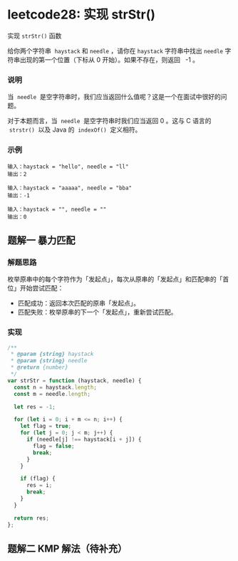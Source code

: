 # leetcode28: 实现 strStr()

实现 `strStr()` 函数

给你两个字符串  `haystack` 和 `needle` ，请你在 `haystack` 字符串中找出 `needle` 字符串出现的第一个位置（下标从 0 开始）。如果不存在，则返回   -1 。

### 说明

当  `needle`  是空字符串时，我们应当返回什么值呢？这是一个在面试中很好的问题。

对于本题而言，当  `needle`  是空字符串时我们应当返回 0 。这与 C 语言的  `strstr()`  以及 Java 的  `indexOf()`  定义相符。

### 示例

```
输入：haystack = "hello", needle = "ll"
输出：2
```

```
输入：haystack = "aaaaa", needle = "bba"
输出：-1
```

```
输入：haystack = "", needle = ""
输出：0

```

## 题解一 暴力匹配

### 解题思路

枚举原串中的每个字符作为「发起点」，每次从原串的「发起点」和匹配串的「首位」开始尝试匹配：

- 匹配成功：返回本次匹配的原串「发起点」。
- 匹配失败：枚举原串的下一个「发起点」，重新尝试匹配。

### 实现

```js
/**
 * @param {string} haystack
 * @param {string} needle
 * @return {number}
 */
var strStr = function (haystack, needle) {
  const n = haystack.length;
  const m = needle.length;

  let res = -1;

  for (let i = 0; i + m <= n; i++) {
    let flag = true;
    for (let j = 0; j < m; j++) {
      if (needle[j] !== haystack[i + j]) {
        flag = false;
        break;
      }
    }

    if (flag) {
      res = i;
      break;
    }
  }

  return res;
};
```

## 题解二 KMP 解法（待补充）
